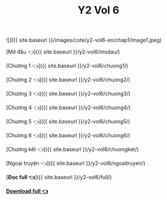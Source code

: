 ﻿---
layout: post
title: Y2 Vol 6
---

![]({{ site.baseurl }}/images/cote/y2-vol6-en/chap1/image1.jpeg)

[Mở đầu 👈]({{ site.baseurl }}/y2-vol6/modau/)

[Chương 1 👈]({{ site.baseurl }}/y2-vol6/chuong1/)

[Chương 2 👈]({{ site.baseurl }}/y2-vol6/chuong2/)

[Chương 3 👈]({{ site.baseurl }}/y2-vol6/chuong3/)

[Chương 4 👈]({{ site.baseurl }}/y2-vol6/chuong4/)

[Chương 5 👈]({{ site.baseurl }}/y2-vol6/chuong5/)

[Chương 6 👈]({{ site.baseurl }}/y2-vol6/chuong6/)

[Chương kết 👈]({{ site.baseurl }}/y2-vol6/chuongket/)

[Ngoại truyện 👈]({{ site.baseurl }}/y2-vol6/ngoaitruyen/)

[**Đọc full 👈**]({{ site.baseurl }}/y2-vol6/full/)

[**Download full 👈**](http://link1s.net/cote-y2-vol6)